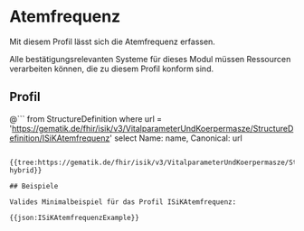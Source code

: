 # Atemfrequenz
Mit diesem Profil lässt sich die Atemfrequenz erfassen.

Alle bestätigungsrelevanten Systeme für dieses Modul müssen Ressourcen verarbeiten können, die zu diesem Profil konform sind.

## Profil

@```
from StructureDefinition where url = 'https://gematik.de/fhir/isik/v3/VitalparameterUndKoerpermasze/StructureDefinition/ISiKAtemfrequenz' select Name: name, Canonical: url
```

{{tree:https://gematik.de/fhir/isik/v3/VitalparameterUndKoerpermasze/StructureDefinition/ISiKAtemfrequenz, hybrid}}

## Beispiele

Valides Minimalbeispiel für das Profil ISiKAtemfrequenz:

{{json:ISiKAtemfrequenzExample}}